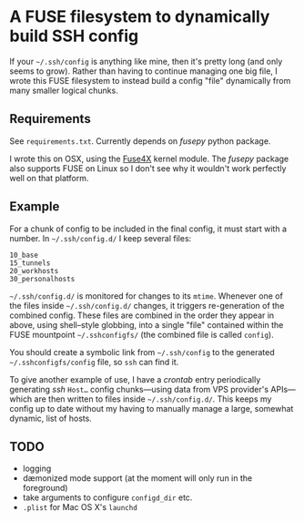 # A FUSE filesystem to dynamically build SSH config

If your `~/.ssh/config` is anything like mine, then it's pretty long (and only seems to grow).  Rather than having to continue managing one big file, I wrote this FUSE filesystem to instead build a config "file" dynamically from many smaller logical chunks.

## Requirements

See `requirements.txt`.  Currently depends on *fusepy* python package.

I wrote this on OSX, using the [Fuse4X](http://fuse4x.github.com/) kernel module. The *fusepy* package also supports FUSE on Linux so I don't see why it wouldn't work perfectly well on that platform.

## Example

For a chunk of config to be included in the final config, it must start with a number.  In `~/.ssh/config.d/` I keep several files:

    10_base
    15_tunnels
    20_workhosts
    30_personalhosts

`~/.ssh/config.d/` is monitored for changes to its `mtime`.  Whenever one of the files inside `~/.ssh/config.d/` changes, it triggers re-generation of the combined config.  These files are combined in the order they appear in above, using shell–style globbing, into a single "file" contained within the FUSE mountpoint `~/.sshconfigfs/` (the combined file is called `config`).

You should create a symbolic link from `~/.ssh/config` to the generated `~/.sshconfigfs/config` file, so `ssh` can find it.

To give another example of use, I have a *crontab* entry periodically generating *ssh* `Host…` config chunks—using data from VPS provider's APIs—which are then written to files inside `~/.ssh/config.d/`.  This keeps my config up to date without my having to manually manage a large, somewhat dynamic, list of hosts.

## TODO

* logging
* dæmonized mode support (at the moment will only run in the foreground)
* take arguments to configure `configd_dir` etc.
* `.plist` for Mac OS X's `launchd`
